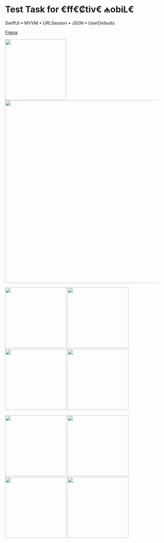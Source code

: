 # Test Task for €ff€₡tiv€ ₼obiL€
 
SwiftUI • MVVM • URLSession • JSON • UserDefaults 

[Figma](https://www.figma.com/file/X5X9I8ODgOZoi7WFEjTpFj/Effective-Mobile-TT?node-id=0%3A1&t=84V7O5NERkOhtPUL-1)

<p>
<img src="https://github.com/v3n3ra/-ff-ctiv---obiL-E-TestTask/blob/main/Screenshots/Screen.gif" width="200"> <img src="https://github.com/v3n3ra/-ff-ctiv---obiL-E-TestTask/blob/main/Screenshots/Figma.png" width="600">
</p>
<p>
<img src="https://github.com/v3n3ra/-ff-ctiv---obiL-E-TestTask/blob/main/Screenshots/SignUp.png" width="200"> <img src="https://github.com/v3n3ra/-ff-ctiv---obiL-E-TestTask/blob/main/Screenshots/LogIn.png" width="200"> <img src="https://github.com/v3n3ra/-ff-ctiv---obiL-E-TestTask/blob/main/Screenshots/Page1.png" width="200"> <img src="https://github.com/v3n3ra/-ff-ctiv---obiL-E-TestTask/blob/main/Screenshots/ProfileViaNavigationLink.png" width="200">
</p>
<p>
 <img src="https://github.com/v3n3ra/-ff-ctiv---obiL-E-TestTask/blob/main/Screenshots/ProfileViaTabBar.png" width="200"> <img src="https://github.com/v3n3ra/-ff-ctiv---obiL-E-TestTask/blob/main/Screenshots/InvalidEmail.png" width="200"> <img src="https://github.com/v3n3ra/-ff-ctiv---obiL-E-TestTask/blob/main/Screenshots/SubmitInfo.png" width="200"> <img src="https://github.com/v3n3ra/-ff-ctiv---obiL-E-TestTask/blob/main/Screenshots/User.png" width="200">
</p>

